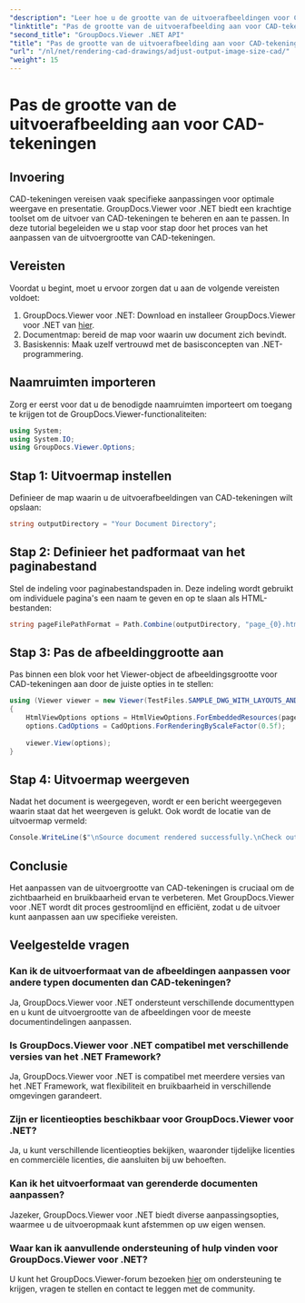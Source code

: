 ```yaml
---
"description": "Leer hoe u de grootte van de uitvoerafbeeldingen voor CAD-tekeningen kunt aanpassen met GroupDocs.Viewer voor .NET. Verbeter moeiteloos de zichtbaarheid en bruikbaarheid."
"linktitle": "Pas de grootte van de uitvoerafbeelding aan voor CAD-tekeningen"
"second_title": "GroupDocs.Viewer .NET API"
"title": "Pas de grootte van de uitvoerafbeelding aan voor CAD-tekeningen"
"url": "/nl/net/rendering-cad-drawings/adjust-output-image-size-cad/"
"weight": 15
---
```


# Pas de grootte van de uitvoerafbeelding aan voor CAD-tekeningen

## Invoering
CAD-tekeningen vereisen vaak specifieke aanpassingen voor optimale weergave en presentatie. GroupDocs.Viewer voor .NET biedt een krachtige toolset om de uitvoer van CAD-tekeningen te beheren en aan te passen. In deze tutorial begeleiden we u stap voor stap door het proces van het aanpassen van de uitvoergrootte van CAD-tekeningen.
## Vereisten
Voordat u begint, moet u ervoor zorgen dat u aan de volgende vereisten voldoet:
1. GroupDocs.Viewer voor .NET: Download en installeer GroupDocs.Viewer voor .NET van [hier](https://releases.groupdocs.com/viewer/net/).
2. Documentmap: bereid de map voor waarin uw document zich bevindt.
3. Basiskennis: Maak uzelf vertrouwd met de basisconcepten van .NET-programmering.

## Naamruimten importeren
Zorg er eerst voor dat u de benodigde naamruimten importeert om toegang te krijgen tot de GroupDocs.Viewer-functionaliteiten:
```csharp
using System;
using System.IO;
using GroupDocs.Viewer.Options;
```
## Stap 1: Uitvoermap instellen
Definieer de map waarin u de uitvoerafbeeldingen van CAD-tekeningen wilt opslaan:
```csharp
string outputDirectory = "Your Document Directory";
```
## Stap 2: Definieer het padformaat van het paginabestand
Stel de indeling voor paginabestandspaden in. Deze indeling wordt gebruikt om individuele pagina's een naam te geven en op te slaan als HTML-bestanden:
```csharp
string pageFilePathFormat = Path.Combine(outputDirectory, "page_{0}.html");
```
## Stap 3: Pas de afbeeldinggrootte aan
Pas binnen een blok voor het Viewer-object de afbeeldingsgrootte voor CAD-tekeningen aan door de juiste opties in te stellen:
```csharp
using (Viewer viewer = new Viewer(TestFiles.SAMPLE_DWG_WITH_LAYOUTS_AND_LAYERS))
{
    HtmlViewOptions options = HtmlViewOptions.ForEmbeddedResources(pageFilePathFormat);
    options.CadOptions = CadOptions.ForRenderingByScaleFactor(0.5f);
    
    viewer.View(options);
}
```
## Stap 4: Uitvoermap weergeven
Nadat het document is weergegeven, wordt er een bericht weergegeven waarin staat dat het weergeven is gelukt. Ook wordt de locatie van de uitvoermap vermeld:
```csharp
Console.WriteLine($"\nSource document rendered successfully.\nCheck output in {outputDirectory}.");
```

## Conclusie
Het aanpassen van de uitvoergrootte van CAD-tekeningen is cruciaal om de zichtbaarheid en bruikbaarheid ervan te verbeteren. Met GroupDocs.Viewer voor .NET wordt dit proces gestroomlijnd en efficiënt, zodat u de uitvoer kunt aanpassen aan uw specifieke vereisten.
## Veelgestelde vragen
### Kan ik de uitvoerformaat van de afbeeldingen aanpassen voor andere typen documenten dan CAD-tekeningen?
Ja, GroupDocs.Viewer voor .NET ondersteunt verschillende documenttypen en u kunt de uitvoergrootte van de afbeeldingen voor de meeste documentindelingen aanpassen.
### Is GroupDocs.Viewer voor .NET compatibel met verschillende versies van het .NET Framework?
Ja, GroupDocs.Viewer voor .NET is compatibel met meerdere versies van het .NET Framework, wat flexibiliteit en bruikbaarheid in verschillende omgevingen garandeert.
### Zijn er licentieopties beschikbaar voor GroupDocs.Viewer voor .NET?
Ja, u kunt verschillende licentieopties bekijken, waaronder tijdelijke licenties en commerciële licenties, die aansluiten bij uw behoeften.
### Kan ik het uitvoerformaat van gerenderde documenten aanpassen?
Jazeker, GroupDocs.Viewer voor .NET biedt diverse aanpassingsopties, waarmee u de uitvoeropmaak kunt afstemmen op uw eigen wensen.
### Waar kan ik aanvullende ondersteuning of hulp vinden voor GroupDocs.Viewer voor .NET?
U kunt het GroupDocs.Viewer-forum bezoeken [hier](https://forum.groupdocs.com/c/viewer/9) om ondersteuning te krijgen, vragen te stellen en contact te leggen met de community.
